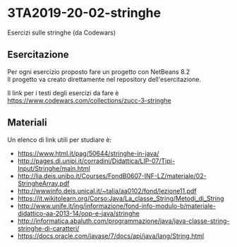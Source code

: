 # 3TA2019-20-02-stringhe
Esercizi sulle stringhe (da Codewars)

## Esercitazione
Per ogni esercizio proposto fare un progetto con NetBeans 8.2  
Il progetto va creato direttamente nel repository dell'esercitazione.  

Il link per i testi degli esercizi da fare è  
https://www.codewars.com/collections/zucc-3-stringhe

## Materiali
Un elenco di link utili per studiare è:
- https://www.html.it/pag/50644/stringhe-in-java/
- http://pages.di.unipi.it/corradini/Didattica/LIP-07/Tipi-Input/Stringhe/main.html
- http://lia.deis.unibo.it/Courses/FondB0607-INF-LZ/materiale/02-StringheArray.pdf
- http://wwwinfo.deis.unical.it/~talia/aa0102/fond/lezione11.pdf
- https://it.wikitolearn.org/Corso:Java/La_classe_String/Metodi_di_String
- http://www.unife.it/ing/informazione/fond-info-modulo-b/materiale-didattico-aa-2013-14/oop-e-java/stringhe
- http://informatica.abaluth.com/programmazione/java/java-classe-string-stringhe-di-caratteri/
- https://docs.oracle.com/javase/7/docs/api/java/lang/String.html

